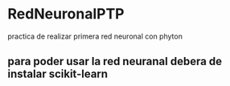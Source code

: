 # RedNeuronalPTP
practica de realizar primera red neuronal con phyton

## para poder usar la red neuranal debera de instalar scikit-learn
